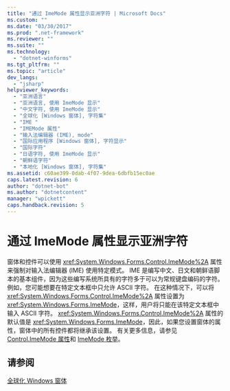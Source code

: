 ```yaml
---
title: "通过 ImeMode 属性显示亚洲字符 | Microsoft Docs"
ms.custom: ""
ms.date: "03/30/2017"
ms.prod: ".net-framework"
ms.reviewer: ""
ms.suite: ""
ms.technology: 
  - "dotnet-winforms"
ms.tgt_pltfrm: ""
ms.topic: "article"
dev_langs: 
  - "jsharp"
helpviewer_keywords: 
  - "亚洲语言"
  - "亚洲语言, 使用 ImeMode 显示"
  - "中文字符, 使用 ImeMode 显示"
  - "全球化 [Windows 窗体], 字符集"
  - "IME "
  - "IMEMode 属性"
  - "输入法编辑器 (IME), mode"
  - "国际应用程序 [Windows 窗体], 字符显示"
  - "国际字符"
  - "日语字符, 使用 ImeMode 显示"
  - "朝鲜语字符"
  - "本地化 [Windows 窗体], 字符集"
ms.assetid: c60ae399-0dab-4f07-9dea-6dbfb15ec0ae
caps.latest.revision: 6
author: "dotnet-bot"
ms.author: "dotnetcontent"
manager: "wpickett"
caps.handback.revision: 5
---
```

# 通过 ImeMode 属性显示亚洲字符
窗体和控件可以使用 <xref:System.Windows.Forms.Control.ImeMode%2A> 属性来强制对输入法编辑器 \(IME\) 使用特定模式。  IME 是编写中文、日文和朝鲜语脚本的基本组件，因为这些编写系统所具有的字符多于可以为常规键盘编码的字符。  例如，您可能想要在特定文本框中只允许 ASCII 字符。  在这种情况下，可以将 <xref:System.Windows.Forms.Control.ImeMode%2A> 属性设置为 <xref:System.Windows.Forms.ImeMode>，这样，用户将只能在该特定文本框中输入 ASCII 字符。  <xref:System.Windows.Forms.Control.ImeMode%2A> 属性的默认值是 <xref:System.Windows.Forms.ImeMode>，因此，如果您设置窗体的属性，窗体中的所有控件都将继承该设置。  有关更多信息，请参见 [Control.ImeMode 属性](frlrfSystemWindowsFormsControlClassImeModeTopic)和 [ImeMode 枚举](frlrfSystemWindowsFormsImeModeClassTopic)。  
  
## 请参阅  
 [全球化 Windows 窗体](../../../../docs/framework/winforms/advanced/globalizing-windows-forms.md)